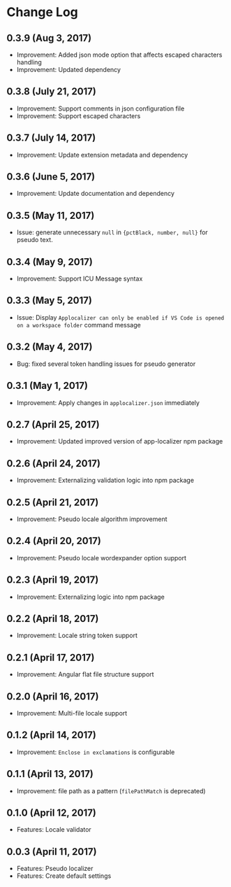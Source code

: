 # Change Log

## 0.3.9 (Aug 3, 2017)
- Improvement: Added json mode option that affects escaped characters handling
- Improvement: Updated dependency

## 0.3.8 (July 21, 2017)
- Improvement: Support comments in json configuration file
- Improvement: Support escaped characters

## 0.3.7 (July 14, 2017)
- Improvement: Update extension metadata and dependency

## 0.3.6 (June 5, 2017)
- Improvement: Update documentation and dependency

## 0.3.5 (May 11, 2017)
- Issue: generate unnecessary `null` in `{pctBlack, number, null}` for pseudo text.

## 0.3.4 (May 9, 2017)
- Improvement: Support ICU Message syntax

## 0.3.3 (May 5, 2017)
- Issue: Display `Applocalizer can only be enabled if VS Code is opened on a workspace folder` command message

## 0.3.2 (May 4, 2017)
- Bug: fixed several token handling issues for pseudo generator

## 0.3.1 (May 1, 2017)
- Improvement: Apply changes in `applocalizer.json` immediately

## 0.2.7 (April 25, 2017)
- Improvement: Updated improved version of app-localizer npm package

## 0.2.6 (April 24, 2017)
- Improvement: Externalizing validation logic into npm package

## 0.2.5 (April 21, 2017)
- Improvement: Pseudo locale algorithm improvement

## 0.2.4 (April 20, 2017)
- Improvement: Pseudo locale wordexpander option support

## 0.2.3 (April 19, 2017)
- Improvement: Externalizing logic into npm package

## 0.2.2 (April 18, 2017)
- Improvement: Locale string token support

## 0.2.1 (April 17, 2017)
- Improvement: Angular flat file structure support

## 0.2.0 (April 16, 2017)
- Improvement: Multi-file locale support

## 0.1.2 (April 14, 2017)
- Improvement: `Enclose in exclamations` is configurable

## 0.1.1 (April 13, 2017)
- Improvement: file path as a pattern (`filePathMatch` is deprecated)

## 0.1.0 (April 12, 2017)
- Features: Locale validator

## 0.0.3 (April 11, 2017)
- Features: Pseudo localizer
- Features: Create default settings
